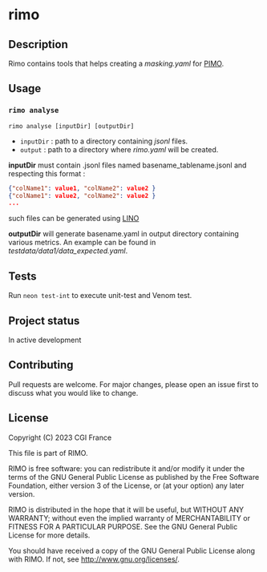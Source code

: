 # rimo

## Description

Rimo contains tools that helps creating a *masking.yaml* for [PIMO](https://github.com/CGI-FR/PIMO).
<!-- It works as a 6 steps process : -->
<!-- ![rimo steps](.github/img/rimo_steps.png "rimo steps") -->
<!--
1. `gather` : orchestrate LINO to extract table of the database into a *.jsonl* file
2. `analyse` : extract meaningful information on database from *.jsonl*
3. `export` : dump data into an *Excel* file which serves as a configuration means
4. `import` : load, store and verify inputted data of the *Excel* file into a *.yaml* file
5. `build` : create a *pimo_masking.yaml* from *.yaml*
6. `script` : build a bash script to execute pipeline for PIMO -->

<!-- ## Installation
`rimo` command line work in relative project's directory, like `git` or `docker` -->

## Usage

### `rimo analyse`

```console
rimo analyse [inputDir] [outputDir]
```

- `inputDir` : path to a directory containing *jsonl* files.
- `output` : path to a directory where *rimo.yaml* will be created.

**inputDir** must contain .jsonl files named basename_tablename.jsonl and respecting this format :

```json
{"colName1": value1, "colName2": value2 }
{"colName1": value2, "colName2": value2 }
...
```

such files can be generated using [LINO](https://github.com/CGI-FR/LINO)

**outputDir** will generate basename.yaml in output directory containing various metrics. An example can be found in *testdata/data1/data_expected.yaml*.

## Tests

Run `neon test-int` to execute unit-test and Venom test.

## Project status

In active development

## Contributing

Pull requests are welcome. For major changes, please open an issue first to discuss what you would like to change.

## License

Copyright (C) 2023 CGI France

This file is part of RIMO.

RIMO is free software: you can redistribute it and/or modify
it under the terms of the GNU General Public License as published by
the Free Software Foundation, either version 3 of the License, or
(at your option) any later version.

RIMO is distributed in the hope that it will be useful,
but WITHOUT ANY WARRANTY; without even the implied warranty of
MERCHANTABILITY or FITNESS FOR A PARTICULAR PURPOSE.  See the
GNU General Public License for more details.

You should have received a copy of the GNU General Public License
along with RIMO.  If not, see <http://www.gnu.org/licenses/>.
